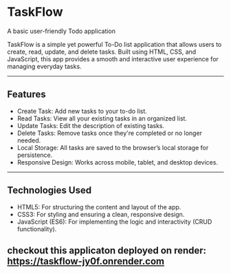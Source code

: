 # TaskFlow
A basic user-friendly Todo application

TaskFlow is a simple yet powerful To-Do list application that allows users to create, read, update, and delete tasks. Built using HTML, CSS, and JavaScript, this app provides a smooth and interactive user experience for managing everyday tasks.

---

## Features

- Create Task: Add new tasks to your to-do list.
- Read Tasks: View all your existing tasks in an organized list.
- Update Tasks: Edit the description of existing tasks.
- Delete Tasks: Remove tasks once they're completed or no longer needed.
- Local Storage: All tasks are saved to the browser’s local storage for persistence.
- Responsive Design: Works across mobile, tablet, and desktop devices.

---

## Technologies Used

- HTML5: For structuring the content and layout of the app.
- CSS3: For styling and ensuring a clean, responsive design.
- JavaScript (ES6): For implementing the logic and interactivity (CRUD functionality).

## checkout this applicaton deployed on render: https://taskflow-jy0f.onrender.com

